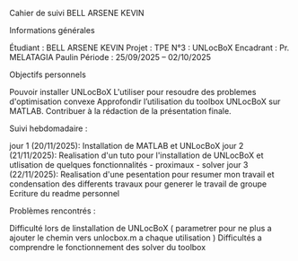 Cahier de suivi BELL ARSENE KEVIN

Informations générales

Étudiant : BELL ARSENE KEVIN
Projet : TPE N°3 : UNLocBoX
Encadrant : Pr. MELATAGIA Paulin
Période : 25/09/2025 – 02/10/2025

Objectifs personnels

Pouvoir installer UNLocBoX 
L'utiliser pour resoudre des problemes d'optimisation convexe
Approfondir l’utilisation du toolbox UNLocBoX sur MATLAB.
Contribuer à la rédaction de la présentation finale.

Suivi hebdomadaire :

  jour 1 (20/11/2025): Installation de MATLAB et UNLocBoX
  jour 2 (21/11/2025): Realisation d'un tuto pour l'installation de UNLocBoX et utlisation de quelques fonctionnalités 
                                - proximaux
                                - solver
  jour 3 (22/11/2025): Realisation d'une pesentation pour resumer mon travail et condensation des differents 
                        travaux pour generer le travail de groupe
                       Ecriture du readme personnel

Problèmes rencontrés :

  Difficulté lors de linstallation de UNLocBoX ( parametrer pour ne plus a ajouter le chemin vers unlocbox.m a chaque utilisation )
  Difficultés a comprendre le fonctionnement des solver du toolbox

